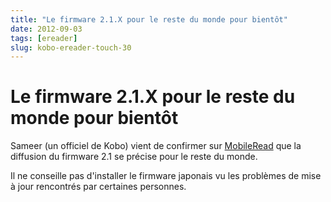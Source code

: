 ```yaml
---
title: "Le firmware 2.1.X pour le reste du monde pour bientôt"
date: 2012-09-03
tags: [ereader]
slug: kobo-ereader-touch-30
---
```

# Le firmware 2.1.X pour le reste du monde pour bientôt

Sameer (un officiel de Kobo) vient de confirmer sur [MobileRead](http://www.mobileread.com/forums/showpost.php?p=2206785&postcount=1119) que la diffusion du firmware 2.1 se précise pour le reste du monde.

Il ne conseille pas d'installer le firmware japonais vu les problèmes de mise à jour rencontrés par certaines personnes.


